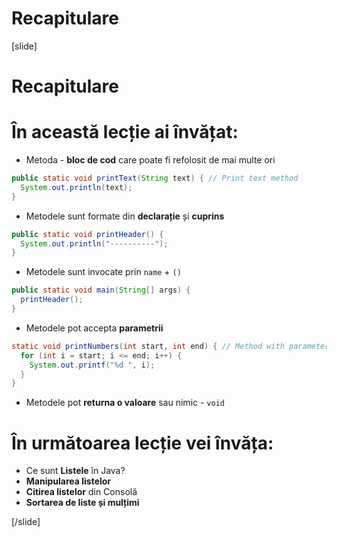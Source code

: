 # Recapitulare


[slide]
# Recapitulare


# În această lecție ai învățat:

- Metoda - **bloc de cod** care poate fi refolosit de mai multe ori

``` java
public static void printText(String text) { // Print text method
  System.out.println(text);
}
```

- Metodele sunt formate din **declarație** și **cuprins**

``` java
public static void printHeader() {
  System.out.println("----------");
}
```
- Metodele sunt invocate prin `name` + `()`

``` java
public static void main(String[] args) {
  printHeader();
}
```

- Metodele pot accepta **parametrii**

``` java
static void printNumbers(int start, int end) { // Method with parameters
  for (int i = start; i <= end; i++) {
    System.out.printf("%d ", i);
  }
}
```
- Metodele pot **returna o valoare** sau nimic - `void`




# În următoarea lecție vei învăța:

- Ce sunt **Listele** în Java?
- **Manipularea listelor**
- **Citirea listelor** din Consolă
- **Sortarea de liste și mulțimi**


[/slide]